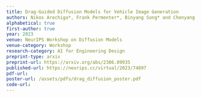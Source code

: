 ```yaml
---
title: Drag-Guided Diffusion Models for Vehicle Image Generation
authors: Nikos Arechiga*, Frank Permenter*, Binyang Song* and Chenyang Yuan*
alphabetical: true
first-author: true
year: 2023
venue: NeurIPS Workshop on Diffusion Models
venue-category: Workshop
research-category: AI for Engineering Design
preprint-type: arxiv
preprint-url: https://arxiv.org/abs/2306.09935
published-url: https://neurips.cc/virtual/2023/74897
pdf-url:
poster-url: /assets/pdfs/drag_diffusion_poster.pdf
code-url:
---
```

